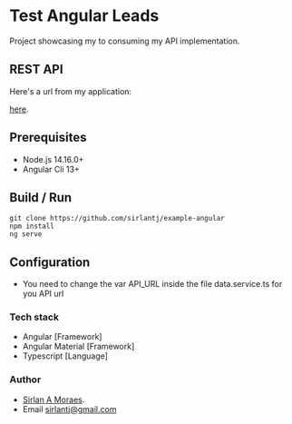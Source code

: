 # Test Angular Leads

Project showcasing my to consuming my API implementation.

## REST API
Here's a url from my application:

[here]([https://#/](https://github.com/sirlantj/api-dotnetcore-example)).

## Prerequisites

* Node.js 14.16.0+
* Angular Cli 13+

## Build / Run

```
git clone https://github.com/sirlantj/example-angular
npm install
ng serve
```

## Configuration 

- You need to change the var API_URL inside the file data.service.ts for you API url

### Tech stack

* Angular [Framework]
* Angular Material [Framework]
* Typescript [Language]

### Author
- [Sirlan A Moraes](https://github.com/sirlantj). 
- Email sirlantj@gmail.com
